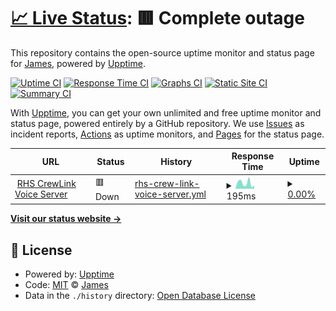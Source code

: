 # [📈 Live Status](https://CalamityJames.github.io/BCL-status): <!--live status--> **🟥 Complete outage**

This repository contains the open-source uptime monitor and status page for [James](https://calamityjames.dev), powered by [Upptime](https://github.com/upptime/upptime).

[![Uptime CI](https://github.com/CalamityJames/BCL-status/workflows/Uptime%20CI/badge.svg)](https://github.com/CalamityJames/BCL-status/actions?query=workflow%3A%22Uptime+CI%22)
[![Response Time CI](https://github.com/CalamityJames/BCL-status/workflows/Response%20Time%20CI/badge.svg)](https://github.com/CalamityJames/BCL-status/actions?query=workflow%3A%22Response+Time+CI%22)
[![Graphs CI](https://github.com/CalamityJames/BCL-status/workflows/Graphs%20CI/badge.svg)](https://github.com/CalamityJames/BCL-status/actions?query=workflow%3A%22Graphs+CI%22)
[![Static Site CI](https://github.com/CalamityJames/BCL-status/workflows/Static%20Site%20CI/badge.svg)](https://github.com/CalamityJames/BCL-status/actions?query=workflow%3A%22Static+Site+CI%22)
[![Summary CI](https://github.com/CalamityJames/BCL-status/workflows/Summary%20CI/badge.svg)](https://github.com/CalamityJames/BCL-status/actions?query=workflow%3A%22Summary+CI%22)

With [Upptime](https://upptime.js.org), you can get your own unlimited and free uptime monitor and status page, powered entirely by a GitHub repository. We use [Issues](https://github.com/CalamityJames/BCL-status/issues) as incident reports, [Actions](https://github.com/CalamityJames/BCL-status/actions) as uptime monitors, and [Pages](https://CalamityJames.github.io/BCL-status) for the status page.

<!--start: status pages-->
<!-- This summary is generated by Upptime (https://github.com/upptime/upptime) -->
<!-- Do not edit this manually, your changes will be overwritten -->
<!-- prettier-ignore -->
| URL | Status | History | Response Time | Uptime |
| --- | ------ | ------- | ------------- | ------ |
| <img alt="" src="https://icons.duckduckgo.com/ip3/rhs-crewlink.herokuapp.com.ico" height="13"> [RHS CrewLink Voice Server](https://rhs-crewlink.herokuapp.com) | 🟥 Down | [rhs-crew-link-voice-server.yml](https://github.com/CalamityJames/BCL-status/commits/HEAD/history/rhs-crew-link-voice-server.yml) | <details><summary><img alt="Response time graph" src="./graphs/rhs-crew-link-voice-server/response-time-week.png" height="20"> 195ms</summary><br><a href="https://CalamityJames.github.io/BCL-status/history/rhs-crew-link-voice-server"><img alt="Response time 436" src="https://img.shields.io/endpoint?url=https%3A%2F%2Fraw.githubusercontent.com%2FCalamityJames%2FBCL-status%2FHEAD%2Fapi%2Frhs-crew-link-voice-server%2Fresponse-time.json"></a><br><a href="https://CalamityJames.github.io/BCL-status/history/rhs-crew-link-voice-server"><img alt="24-hour response time 109" src="https://img.shields.io/endpoint?url=https%3A%2F%2Fraw.githubusercontent.com%2FCalamityJames%2FBCL-status%2FHEAD%2Fapi%2Frhs-crew-link-voice-server%2Fresponse-time-day.json"></a><br><a href="https://CalamityJames.github.io/BCL-status/history/rhs-crew-link-voice-server"><img alt="7-day response time 195" src="https://img.shields.io/endpoint?url=https%3A%2F%2Fraw.githubusercontent.com%2FCalamityJames%2FBCL-status%2FHEAD%2Fapi%2Frhs-crew-link-voice-server%2Fresponse-time-week.json"></a><br><a href="https://CalamityJames.github.io/BCL-status/history/rhs-crew-link-voice-server"><img alt="30-day response time 290" src="https://img.shields.io/endpoint?url=https%3A%2F%2Fraw.githubusercontent.com%2FCalamityJames%2FBCL-status%2FHEAD%2Fapi%2Frhs-crew-link-voice-server%2Fresponse-time-month.json"></a><br><a href="https://CalamityJames.github.io/BCL-status/history/rhs-crew-link-voice-server"><img alt="1-year response time 422" src="https://img.shields.io/endpoint?url=https%3A%2F%2Fraw.githubusercontent.com%2FCalamityJames%2FBCL-status%2FHEAD%2Fapi%2Frhs-crew-link-voice-server%2Fresponse-time-year.json"></a></details> | <details><summary><a href="https://CalamityJames.github.io/BCL-status/history/rhs-crew-link-voice-server">0.00%</a></summary><a href="https://CalamityJames.github.io/BCL-status/history/rhs-crew-link-voice-server"><img alt="All-time uptime 55.82%" src="https://img.shields.io/endpoint?url=https%3A%2F%2Fraw.githubusercontent.com%2FCalamityJames%2FBCL-status%2FHEAD%2Fapi%2Frhs-crew-link-voice-server%2Fuptime.json"></a><br><a href="https://CalamityJames.github.io/BCL-status/history/rhs-crew-link-voice-server"><img alt="24-hour uptime 0.00%" src="https://img.shields.io/endpoint?url=https%3A%2F%2Fraw.githubusercontent.com%2FCalamityJames%2FBCL-status%2FHEAD%2Fapi%2Frhs-crew-link-voice-server%2Fuptime-day.json"></a><br><a href="https://CalamityJames.github.io/BCL-status/history/rhs-crew-link-voice-server"><img alt="7-day uptime 0.00%" src="https://img.shields.io/endpoint?url=https%3A%2F%2Fraw.githubusercontent.com%2FCalamityJames%2FBCL-status%2FHEAD%2Fapi%2Frhs-crew-link-voice-server%2Fuptime-week.json"></a><br><a href="https://CalamityJames.github.io/BCL-status/history/rhs-crew-link-voice-server"><img alt="30-day uptime 0.00%" src="https://img.shields.io/endpoint?url=https%3A%2F%2Fraw.githubusercontent.com%2FCalamityJames%2FBCL-status%2FHEAD%2Fapi%2Frhs-crew-link-voice-server%2Fuptime-month.json"></a><br><a href="https://CalamityJames.github.io/BCL-status/history/rhs-crew-link-voice-server"><img alt="1-year uptime 0.00%" src="https://img.shields.io/endpoint?url=https%3A%2F%2Fraw.githubusercontent.com%2FCalamityJames%2FBCL-status%2FHEAD%2Fapi%2Frhs-crew-link-voice-server%2Fuptime-year.json"></a></details>

<!--end: status pages-->

[**Visit our status website →**](https://CalamityJames.github.io/BCL-status)

## 📄 License

- Powered by: [Upptime](https://github.com/upptime/upptime)
- Code: [MIT](./LICENSE) © [James](https://calamityjames.dev)
- Data in the `./history` directory: [Open Database License](https://opendatacommons.org/licenses/odbl/1-0/)
